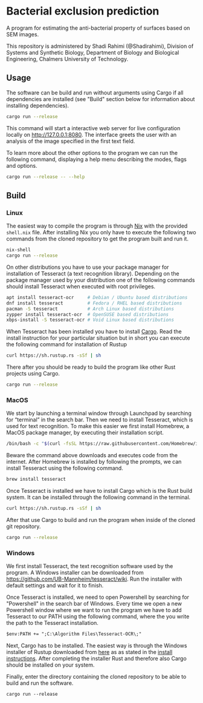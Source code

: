 # Bacterial exclusion prediction

A program for estimating the anti-bacterial property of surfaces based on SEM
images.

This repository is administered by Shadi Rahimi (@Shadirahimi), Division of
Systems and Synthetic Biology, Department of Biology and Biological Engineering,
Chalmers University of Technology.

## Usage

The software can be build and run without arguments using Cargo if all
dependencies are installed (see "Build" section below for information about
installing dependencies).

```sh
cargo run --release
```

This command will start a interactive web server for live configuration locally
on http://127.0.0.1:8080. The interface greets the user with an analysis of the
image specified in the first text field.

To learn more about the other options to the program we can run the following
command, displaying a help menu describing the modes, flags and options.

```sh
cargo run --release -- --help
```

## Build

### Linux

The easiest way to compile the program is through [Nix](https://nixos.org/) with
the provided `shell.nix` file. After installing Nix you only have to execute the
following two commands from the cloned repository to get the program built and
run it.

```sh
nix-shell
cargo run --release
```

On other distributions you have to use your package manager for installation of
Tesseract (a text recognition library). Depending on the package manager used by
your distribution one of the following commands should install Tesseract when
executed with root privileges.

```sh
apt install tesseract-ocr     # Debian / Ubuntu based distributions
dnf install tesseract         # Fedora / RHEL based distributions
pacman -S tesseract           # Arch Linux based distributions
zypper install tesseract-ocr  # OpenSUSE based distributions
xbps-install -S tesseract-ocr # Void Linux based distributions
```

When Tesseract has been installed you have to install [Cargo](https://www.rust-lang.org/).
Read the install instruction for your particular situation but in short you can
execute the following command for installation of Rustup

```sh
curl https://sh.rustup.rs -sSf | sh
```

There after you should be ready to build the program like other Rust projects
using Cargo.

```sh
cargo run --release
```

### MacOS

We start by launching a terminal window through Launchpad by searching for
“terminal” in the search bar. Then we need to install Tesseract, which is used
for text recognition. To make this easier we first install Homebrew, a MacOS
package manager, by executing their installation script.

```sh
/bin/bash -c "$(curl -fsSL https://raw.githubusercontent.com/Homebrew/install/HEAD/install.sh)"
```

Beware the command above downloads and executes code from the internet. After
Homebrew is installed by following the prompts, we can install Tesseract using
the following command.

```sh
brew install tesseract
```

Once Tesseract is installed we have to install Cargo which is the Rust build
system. It can be installed through the following command in the terminal.

```sh
curl https://sh.rustup.rs -sSf | sh
```

After that use Cargo to build and run the program when inside of the cloned git
repository.

```sh
cargo run --release
```

### Windows

We first install Tesseract, the text recognition software used by the program.
A Windows installer can be downloaded from https://github.com/UB-Mannheim/tesseract/wiki.
Run the installer with default settings and wait for it to finish.

Once Tesseract is installed, we need to open Powershell by searching for
"Powershell" in the search bar of Windows. Every time we open a new Powershell
window where we want to run the program we have to add Tesseract to our PATH
using the following command, where the you write the path to the Tesseract
installation.

```ps
$env:PATH += ";C:\Algorithm Files\Tesseract-OCR\;"
```

Next, Cargo has to be installed. The easiest way is through the Windows
installer of Rustup downloaded from [here](https://win.rustup.rs/) as as stated
in the [install instructions](https://doc.rust-lang.org/cargo/getting-started/installation.html).
After completing the installer Rust and therefore also Cargo should be
installed on your system.

Finally, enter the directory containing the cloned repository to be able to
build and run the software.

```
cargo run --release
```
